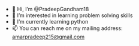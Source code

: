 - 👋 Hi, I’m @PradeepGandham18
- 👀 I’m interested in learning problem solving skills
- 🌱 I’m currently learning python
- 📫 You can reach me on my mailing address: amarpradeep215@gmail.com

<!---
PradeepGandham18/PradeepGandham18 is a ✨ special ✨ repository because its `README.md` (this file) appears on your GitHub profile.
You can click the Preview link to take a look at your changes.
--->
